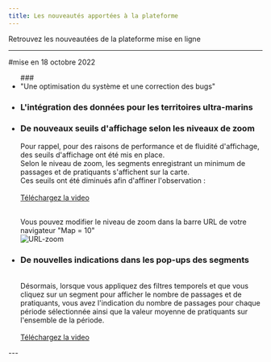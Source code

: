 ```yaml
---
title: Les nouveautés apportées à la plateforme
---
```


Retrouvez les nouveautées de la plateforme mise en ligne

---
#mise en 18 octobre 2022

<ul type="disc">
### <li>"Une optimisation du système et une correction des bugs"</li>

### <li>L'intégration des données pour les territoires ultra-marins</li>

### <li>De nouveaux seuils d'affichage selon les niveaux de zoom</li>
Pour rappel, pour des raisons de performance et de fluidité d'affichage, des seuils d'affichage ont été mis en place. <br> 
Selon le niveau de zoom, les segments enregistrant un minimum de passages et de pratiquants s'affichent sur la carte. <br>
Ces seuils ont été diminués afin d'affiner l'observation : <br>
<br>
<a target="_blank" href="/medias/faq-plateforme/mep_Video-Zoom.wmv">Téléchargez la video</a>

<br> Vous pouvez modifier le niveau de zoom dans la barre URL de votre navigateur "Map = 10" <br>
![URL-zoom](/medias/faq-plateforme/mep_URL-zoom.png) <br>

### <li>De nouvelles indications dans les pop-ups des segments</li> 
<br> Désormais, lorsque vous appliquez des filtres temporels et que vous cliquez sur un segment pour afficher le nombre de passages et de pratiquants, vous avez l'indication du nombre de passages pour chaque période sélectionnée ainsi que la valeur moyenne de pratiquants sur l'ensemble de la période. <br>
<br>
<a target="_blank" href="/medias/faq-plateforme/mep_Video-Pop-Up.wmv">Téléchargez la video</a>
</ul>
---
